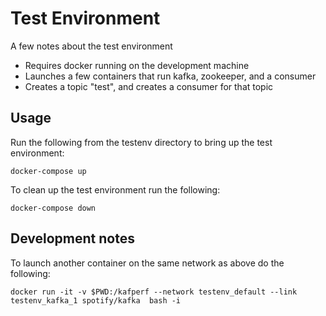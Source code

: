 # Test Environment

A few notes about the test environment

 - Requires docker running on the development machine
 - Launches a few containers that run kafka, zookeeper, and a consumer
 - Creates a topic "test", and creates a consumer for that topic

## Usage

Run the following from the testenv directory to bring up the test environment:
  
    docker-compose up

To clean up the test environment run the following:

    docker-compose down

## Development notes

To launch another container on the same network as above do the following:

    docker run -it -v $PWD:/kafperf --network testenv_default --link testenv_kafka_1 spotify/kafka  bash -i

